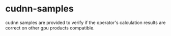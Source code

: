 # cudnn-samples
cudnn samples are provided to verify if the operator's calculation results are correct on other gpu products compatible.
